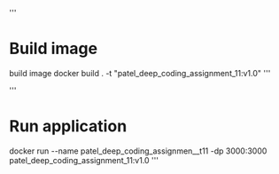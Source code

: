 

'''
# Build image
build image docker build . -t "patel_deep_coding_assignment_11:v1.0"
'''


'''
# Run application
docker run --name patel_deep_coding_assignmen__t11 -dp 3000:3000 patel_deep_coding_assignment_11:v1.0
'''
